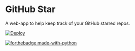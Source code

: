 # GitHub Star

A web-app to help keep track of your GitHub starred repos.

[![Deploy](https://www.herokucdn.com/deploy/button.svg)](https://heroku.com/deploy)

[![forthebadge made-with-python](http://ForTheBadge.com/images/badges/made-with-python.svg)](https://www.python.org/)
